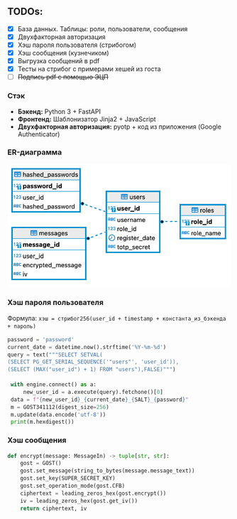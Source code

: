 ## TODOs:

- [x] База данных. Таблицы: роли, пользователи, сообщения
- [x] Двухфакторная авторизация
- [x] Хэш пароля пользователя (стрибогом)
- [x] Хэш сообщения (кузнечиком)
- [x] Выгрузка сообщений в pdf
- [x] Тесты на стрибог с примерами хешей из госта
- [ ] ~~Подпись pdf с помощью ЭЦП~~

### Стэк

- **Бэкенд:** Python 3 + FastAPI
- **Фронтенд:** Шаблонизатор Jinja2 + JavaScript
- **Двухфакторная авторизация:** pyotp + код из приложения (Google Authenticator)

### ER-диаграмма

![](./img/er-diagram.png)

### Хэш пароля пользователя

Формула: `хэш = стрибог256(user_id + timestamp + константа_из_бэкенда + пароль)`

```python
password = 'password'
current_date = datetime.now().strftime('%Y-%m-%d')
query = text("""SELECT SETVAL(
(SELECT PG_GET_SERIAL_SEQUENCE('"users"', 'user_id')),
(SELECT (MAX("user_id") + 1) FROM "users"),FALSE)""")

 with engine.connect() as a:
     new_user_id = a.execute(query).fetchone()[0]
 data = f"{new_user_id}_{current_date}_{SALT}_{password}"
 m = GOST341112(digest_size=256)
 m.update(data.encode('utf-8'))
 print(m.hexdigest())
 ```
### Хэш сообщения 

```python
def encrypt(message: MessageIn) -> tuple[str, str]:
    gost = GOST()
    gost.set_message(string_to_bytes(message.message_text))
    gost.set_key(SUPER_SECRET_KEY)
    gost.set_operation_mode(gost.CFB)
    ciphertext = leading_zeros_hex(gost.encrypt())
    iv = leading_zeros_hex(gost.get_iv())
    return ciphertext, iv
```